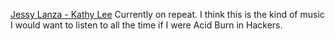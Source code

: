 ---
layout: post
wordpress_id: 1649
wordpress_url: http://noesbueno.com/?p=1649
date: '2013-09-27 14:08:30 -0500'
date_gmt: '2013-09-27 19:08:30 -0500'
body: |
  <p><a href="http://www.youtube.com/watch?v=ZF2lZesYZo0">Jessy Lanza - Kathy Lee</a>  Currently on repeat.  I think this is the kind of music I would want to listen to all the time if I were Acid Burn in Hackers.</p>
---